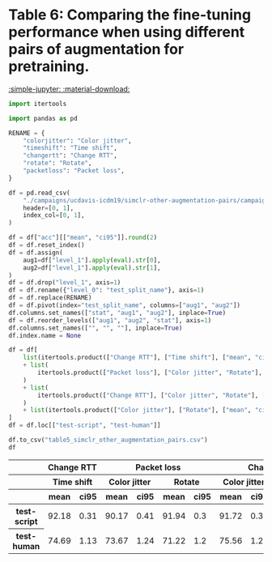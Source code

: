 
<style>
code.outputcode {
    background-color: white;
    border-left: solid 2px #4051b5;
    line-height:normal;
    font-family:Menlo,'DejaVu Sans Mono',consolas,'Courier New',monospace;
}
pre.outputcode {
    background-color: white;
    border-left: solid 2px #4051b5;
    line-height:normal;
    font-family:Menlo,'DejaVu Sans Mono',consolas,'Courier New',monospace;
    padding-left: 15px;
}
.ansi-red-fg {
  color: #e75c58;
}
.ansi-blue-fg {
  color: #208ffb;
}
</style>
# Table 6: Comparing the fine-tuning performance when using different pairs of augmentation for pretraining.

[:simple-jupyter: :material-download:](../../paper_tables_and_figures/table6_simclr_other_augmentation_pairs/table6_simclr_other_augmentation_pairs.ipynb)


```python
import itertools

import pandas as pd
```

```python
RENAME = {
    "colorjitter": "Color jitter",
    "timeshift": "Time shift",
    "changertt": "Change RTT",
    "rotate": "Rotate",
    "packetloss": "Packet loss",
}
```

```python
df = pd.read_csv(
    "./campaigns/ucdavis-icdm19/simclr-other-augmentation-pairs/campaign_summary/simclr-other-augmentation-pairs/summary_flowpic_dim_32.csv",
    header=[0, 1],
    index_col=[0, 1],
)

df = df["acc"][["mean", "ci95"]].round(2)
df = df.reset_index()
df = df.assign(
    aug1=df["level_1"].apply(eval).str[0],
    aug2=df["level_1"].apply(eval).str[1],
)
df = df.drop("level_1", axis=1)
df = df.rename({"level_0": "test_split_name"}, axis=1)
df = df.replace(RENAME)
df = df.pivot(index="test_split_name", columns=["aug1", "aug2"])
df.columns.set_names(["stat", "aug1", "aug2"], inplace=True)
df = df.reorder_levels(["aug1", "aug2", "stat"], axis=1)
df.columns.set_names(["", "", ""], inplace=True)
df.index.name = None

df = df[
    list(itertools.product(["Change RTT"], ["Time shift"], ["mean", "ci95"]))
    + list(
        itertools.product(["Packet loss"], ["Color jitter", "Rotate"], ["mean", "ci95"])
    )
    + list(
        itertools.product(["Change RTT"], ["Color jitter", "Rotate"], ["mean", "ci95"])
    )
    + list(itertools.product(["Color jitter"], ["Rotate"], ["mean", "ci95"]))
]
df = df.loc[["test-script", "test-human"]]

df.to_csv("table5_simclr_other_augmentation_pairs.csv")
df
```



<div class="md-typeset__scrollwrap">
<div class="md-typeset__table">
<table>
<thead>
<tr>
<th></th>
<th colspan="2" halign="left">Change RTT</th>
<th colspan="4" halign="left">Packet loss</th>
<th colspan="4" halign="left">Change RTT</th>
<th colspan="2" halign="left">Color jitter</th>
</tr>
<tr>
<th></th>
<th colspan="2" halign="left">Time shift</th>
<th colspan="2" halign="left">Color jitter</th>
<th colspan="2" halign="left">Rotate</th>
<th colspan="2" halign="left">Color jitter</th>
<th colspan="2" halign="left">Rotate</th>
<th colspan="2" halign="left">Rotate</th>
</tr>
<tr>
<th></th>
<th>mean</th>
<th>ci95</th>
<th>mean</th>
<th>ci95</th>
<th>mean</th>
<th>ci95</th>
<th>mean</th>
<th>ci95</th>
<th>mean</th>
<th>ci95</th>
<th>mean</th>
<th>ci95</th>
</tr>
</thead>
<tbody>
<tr>
<th>test-script</th>
<td>92.18</td>
<td>0.31</td>
<td>90.17</td>
<td>0.41</td>
<td>91.94</td>
<td>0.3</td>
<td>91.72</td>
<td>0.36</td>
<td>92.38</td>
<td>0.32</td>
<td>91.79</td>
<td>0.34</td>
</tr>
<tr>
<th>test-human</th>
<td>74.69</td>
<td>1.13</td>
<td>73.67</td>
<td>1.24</td>
<td>71.22</td>
<td>1.2</td>
<td>75.56</td>
<td>1.23</td>
<td>74.33</td>
<td>1.26</td>
<td>71.64</td>
<td>1.23</td>
</tr>
</tbody>
</table>
</div>
</div>

